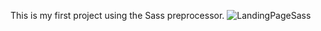 This is my first project using the Sass preprocessor. 
![LandingPageSass](https://github.com/EmmanuelVarela1302/Landing-Page/assets/127144288/06d32de8-aab6-4fd3-8007-7400215d7c19)
